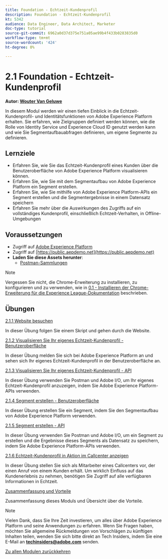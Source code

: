 ```yaml
---
title: Foundation - Echtzeit-Kundenprofil
description: Foundation - Echtzeit-Kundenprofil
kt: 5342
audience: Data Engineer, Data Architect, Marketer
doc-type: tutorial
source-git-commit: 6962a0d37d375e751a05ae99b4f433b0283835d0
workflow-type: tm+mt
source-wordcount: '424'
ht-degree: 0%

---
```


# 2.1 Foundation - Echtzeit-Kundenprofil

**Autor: [Wouter Van Geluwe](https://www.linkedin.com/in/woutervangeluwe/)**

In diesem Modul werden wir einen tiefen Einblick in die Echtzeit-Kundenprofil- und Identitätsfunktionen von Adobe Experience Platform erhalten. Sie erfahren, wie Zielgruppen definiert werden können, wie die Rolle von Identity Service und Experience Cloud ID genutzt werden kann und wie Sie Segmentaufbauabfragen definieren, um eigene Segmente zu definieren.

## Lernziele

- Erfahren Sie, wie Sie das Echtzeit-Kundenprofil eines Kunden über die Benutzeroberfläche von Adobe Experience Platform visualisieren können.
- Erfahren Sie, wie Sie mit dem Segmentaufbau von Adobe Experience Platform ein Segment erstellen.
- Erfahren Sie, wie Sie mithilfe von Adobe Experience Platform-APIs ein Segment erstellen und die Segmentergebnisse in einem Datensatz speichern
- Erfahren Sie mehr über die Auswirkungen des Zugriffs auf ein vollständiges Kundenprofil, einschließlich Echtzeit-Verhalten, in Offline-Umgebungen

## Voraussetzungen

- Zugriff auf [Adobe Experience Platform](https://experience.adobe.com/platform)
- Zugriff auf [https://public.aepdemo.net](https://public.aepdemo.net)
- **Laden Sie diese Assets herunter**:
   - [Postman-Sammlungen](./../../../assets/postman/postman_profile.zip)

>[!NOTE]
>
>Vergessen Sie nicht, die Chrome-Erweiterung zu installieren, zu konfigurieren und zu verwenden, wie in [0.1 - Installieren der Chrome-Erweiterung für die Experience League-Dokumentation](../../gettingstarted/gettingstarted/ex1.md) beschrieben.

## Übungen

[2.1.1 Website besuchen](./ex1.md)

In dieser Übung folgen Sie einem Skript und gehen durch die Website.

[2.1.2 Visualisieren Sie Ihr eigenes Echtzeit-Kundenprofil - Benutzeroberfläche](./ex2.md)

In dieser Übung melden Sie sich bei Adobe Experience Platform an und sehen sich Ihr eigenes Echtzeit-Kundenprofil in der Benutzeroberfläche an.

[2.1.3 Visualisieren Sie Ihr eigenes Echtzeit-Kundenprofil - API](./ex3.md)

In dieser Übung verwenden Sie Postman und Adobe I/O, um Ihr eigenes Echtzeit-Kundenprofil anzuzeigen, indem Sie Adobe Experience Platform-APIs verwenden.

[2.1.4 Segment erstellen - Benutzeroberfläche](./ex4.md)

In dieser Übung erstellen Sie ein Segment, indem Sie den Segmentaufbau von Adobe Experience Platform verwenden.

[2.1.5 Segment erstellen - API](./ex5.md)

In dieser Übung verwenden Sie Postman und Adobe I/O, um ein Segment zu erstellen und die Ergebnisse dieses Segments als Datensatz zu speichern, indem Sie Adobe Experience Platform-APIs verwenden.

[2.1.6 Echtzeit-Kundenprofil in Aktion im Callcenter anzeigen](./ex6.md)

In dieser Übung stellen Sie sich als Mitarbeiter eines Callcenters vor, der einen Anruf von einem Kunden erhält. Um wirklich Einfluss auf das Kundenerlebnis zu nehmen, benötigen Sie Zugriff auf alle verfügbaren Informationen in Echtzeit.

[Zusammenfassung und Vorteile](./summary.md)

Zusammenfassung dieses Moduls und Übersicht über die Vorteile.

>[!NOTE]
>
>Vielen Dank, dass Sie Ihre Zeit investieren, um alles über Adobe Experience Platform und seine Anwendungen zu erfahren. Wenn Sie Fragen haben, möchten Sie allgemeine Rückmeldungen von Vorschlägen zu künftigen Inhalten teilen, wenden Sie sich bitte direkt an Tech Insiders, indem Sie eine E-Mail an **techinsiders@adobe.com** senden.

[Zu allen Modulen zurückkehren](../../../overview.md)
